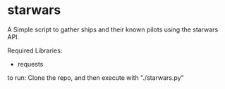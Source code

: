 # starwars

A Simple script to gather ships and their known pilots using the starwars API.  

Required Libraries:
- requests

to run:
Clone the repo, and then execute with "./starwars.py"
